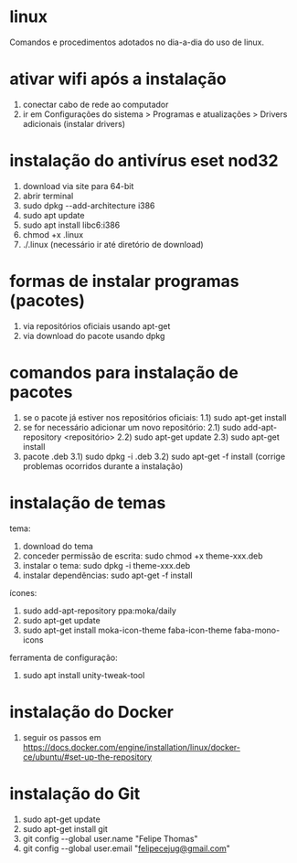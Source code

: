 # linux
Comandos e procedimentos adotados no dia-a-dia do uso de linux.

# ativar wifi após a instalação
1) conectar cabo de rede ao computador
2) ir em Configurações do sistema > Programas e atualizações > Drivers adicionais (instalar drivers)

# instalação do antivírus eset nod32
1) download via site para 64-bit
2) abrir terminal
3) sudo dpkg --add-architecture i386
4) sudo apt update
5) sudo apt install libc6:i386
6) chmod +x <nome-do-arquivo-baixado>.linux
7) ./<nome-do-arquivo-baixado>.linux (necessário ir até diretório de download)

# formas de instalar programas (pacotes)
1) via repositórios oficiais usando apt-get
2) via download do pacote usando dpkg

# comandos para instalação de pacotes
1) se o pacote já estiver nos repositórios oficiais:
  1.1) sudo apt-get install <pacote>
2) se for necessário adicionar um novo repositório:
  2.1) sudo add-apt-repository <repositório>
  2.2) sudo apt-get update
  2.3) sudo apt-get install <pacote>
3) pacote .deb
  3.1) sudo dpkg -i <pacote>.deb
  3.2) sudo apt-get -f install (corrige problemas ocorridos durante a instalação)
  
# instalação de temas

tema:
1) download do tema
2) conceder permissão de escrita: sudo chmod +x theme-xxx.deb 
3) instalar o tema: sudo dpkg -i theme-xxx.deb 
4) instalar dependências: sudo apt-get -f install 

ícones:
1) sudo add-apt-repository ppa:moka/daily
2) sudo apt-get update
3) sudo apt-get install moka-icon-theme faba-icon-theme faba-mono-icons

ferramenta de configuração:   
1) sudo apt install unity-tweak-tool

# instalação do Docker
1) seguir os passos em https://docs.docker.com/engine/installation/linux/docker-ce/ubuntu/#set-up-the-repository

# instalação do Git
1) sudo apt-get update
2) sudo apt-get install git
3) git config --global user.name "Felipe Thomas"
4) git config --global user.email "felipecejug@gmail.com"
